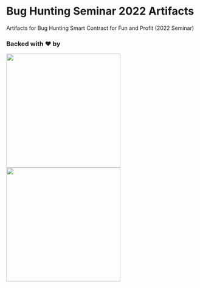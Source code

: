 
# Bug Hunting Seminar 2022 Artifacts

Artifacts for Bug Hunting Smart Contract for Fun and Profit (2022 Seminar)

### Backed with ♥️ by

<img src="https://i.ibb.co/S3TSTGM/SOOHO-IO-Wide-1700x300-B.png" width="300px">
<img src="https://i.ibb.co/bLLxY3V/logo.png" width="300px">